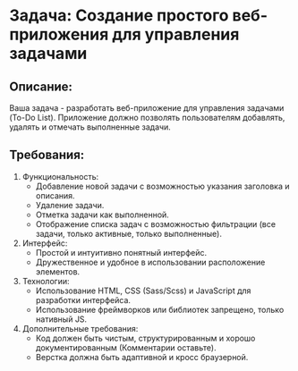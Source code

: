 # Задача: Создание простого веб-приложения для управления задачами

## Описание:

Ваша задача - разработать веб-приложение для управления задачами (To-Do List). Приложение должно позволять пользователям добавлять, удалять и отмечать выполненные задачи.

## Требования:

1. Функциональность:
   - Добавление новой задачи с возможностью указания заголовка и описания.
   - Удаление задачи.
   - Отметка задачи как выполненной.
   - Отображение списка задач с возможностью фильтрации (все задачи, только активные, только выполненные).
2. Интерфейс:
   - Простой и интуитивно понятный интерфейс.
   - Дружественное и удобное в использовании расположение элементов.
3. Технологии:
   - Использование HTML, CSS (Sass/Scss) и JavaScript для разработки интерфейса.
   - Использование фреймворков или библиотек запрещено, только нативный JS.
4. Дополнительные требования:
   - Код должен быть чистым, структурированным и хорошо документированным (Комментарии оставьте).
   - Верстка должна быть адаптивной и кросс браузерной.
